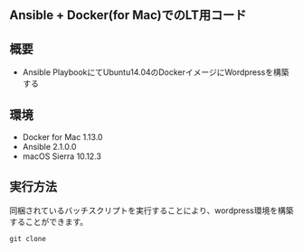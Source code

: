 ## Ansible + Docker(for Mac)でのLT用コード


## 概要

- Ansible PlaybookにてUbuntu14.04のDockerイメージにWordpressを構築する

## 環境

- Docker for Mac 1.13.0
- Ansible 2.1.0.0
- macOS Sierra 10.12.3

## 実行方法

同梱されているバッチスクリプトを実行することにより、wordpress環境を構築することができます。

```
git clone


```
